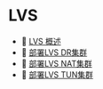# LVS

* 📄 [LVS 概述](siyuan://blocks/20231110105237-xkyx41m)
* 📄 [部署LVS DR集群](siyuan://blocks/20231110105237-b1d2mby)
* 📄 [部署LVS NAT集群](siyuan://blocks/20231110105237-2nzjwjz)
* 📄 [部署LVS TUN集群](siyuan://blocks/20231110105237-rr8qk7s)

‍
